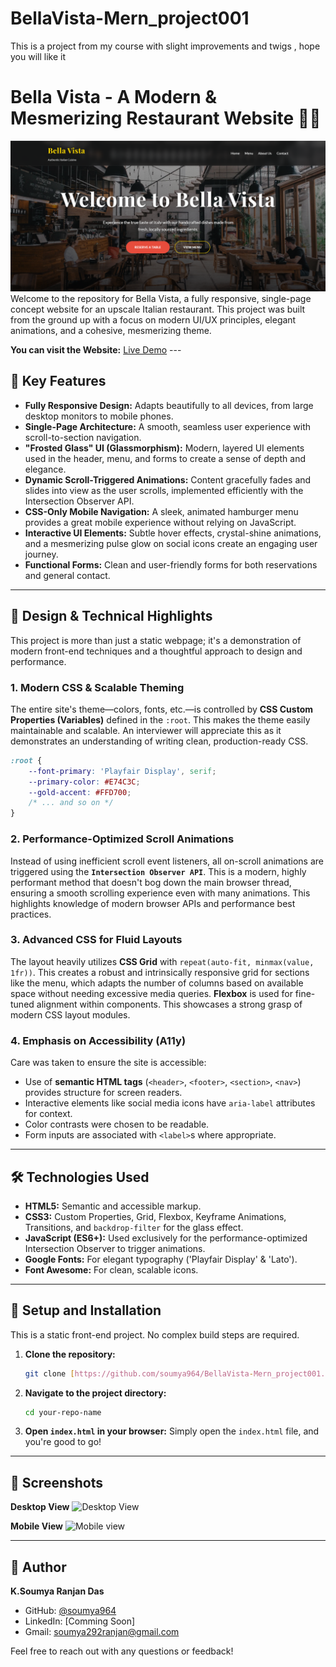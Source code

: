 # BellaVista-Mern_project001
This is a project from my course with slight improvements and twigs , hope you will like it 
# Bella Vista - A Modern & Mesmerizing Restaurant Website 🍝✨

![Bella Vista ](Assets/HeroPage.png) Welcome to the repository for Bella Vista, a fully responsive, single-page concept website for an upscale Italian restaurant. This project was built from the ground up with a focus on modern UI/UX principles, elegant animations, and a cohesive, mesmerizing theme.

**You can visit the Website:** [Live Demo](https://soumya-bella-vista.netlify.app/) ---

## 🌟 Key Features

* **Fully Responsive Design:** Adapts beautifully to all devices, from large desktop monitors to mobile phones.
* **Single-Page Architecture:** A smooth, seamless user experience with scroll-to-section navigation.
* **"Frosted Glass" UI (Glassmorphism):** Modern, layered UI elements used in the header, menu, and forms to create a sense of depth and elegance.
* **Dynamic Scroll-Triggered Animations:** Content gracefully fades and slides into view as the user scrolls, implemented efficiently with the Intersection Observer API.
* **CSS-Only Mobile Navigation:** A sleek, animated hamburger menu provides a great mobile experience without relying on JavaScript.
* **Interactive UI Elements:** Subtle hover effects, crystal-shine animations, and a mesmerizing pulse glow on social icons create an engaging user journey.
* **Functional Forms:** Clean and user-friendly forms for both reservations and general contact.

---

## 🎨 Design & Technical Highlights 

This project is more than just a static webpage; it's a demonstration of modern front-end techniques and a thoughtful approach to design and performance.

### 1. **Modern CSS & Scalable Theming**
The entire site's theme—colors, fonts, etc.—is controlled by **CSS Custom Properties (Variables)** defined in the `:root`. This makes the theme easily maintainable and scalable. An interviewer will appreciate this as it demonstrates an understanding of writing clean, production-ready CSS.

```css
:root {
    --font-primary: 'Playfair Display', serif;
    --primary-color: #E74C3C;
    --gold-accent: #FFD700;
    /* ... and so on */
}
```

### 2. **Performance-Optimized Scroll Animations**
Instead of using inefficient scroll event listeners, all on-scroll animations are triggered using the **`Intersection Observer API`**. This is a modern, highly performant method that doesn't bog down the main browser thread, ensuring a smooth scrolling experience even with many animations. This highlights knowledge of modern browser APIs and performance best practices.

### 3. **Advanced CSS for Fluid Layouts**
The layout heavily utilizes **CSS Grid** with `repeat(auto-fit, minmax(value, 1fr))`. This creates a robust and intrinsically responsive grid for sections like the menu, which adapts the number of columns based on available space without needing excessive media queries. **Flexbox** is used for fine-tuned alignment within components. This showcases a strong grasp of modern CSS layout modules.

### 4. **Emphasis on Accessibility (A11y)**
Care was taken to ensure the site is accessible:
* Use of **semantic HTML tags** (`<header>`, `<footer>`, `<section>`, `<nav>`) provides structure for screen readers.
* Interactive elements like social media icons have `aria-label` attributes for context.
* Color contrasts were chosen to be readable.
* Form inputs are associated with `<label>`s where appropriate.

---

## 🛠️ Technologies Used

* **HTML5:** Semantic and accessible markup.
* **CSS3:** Custom Properties, Grid, Flexbox, Keyframe Animations, Transitions, and `backdrop-filter` for the glass effect.
* **JavaScript (ES6+):** Used exclusively for the performance-optimized Intersection Observer to trigger animations.
* **Google Fonts:** For elegant typography ('Playfair Display' & 'Lato').
* **Font Awesome:** For clean, scalable icons.

---

## 🚀 Setup and Installation

This is a static front-end project. No complex build steps are required.

1.  **Clone the repository:**
    ```bash
    git clone [https://github.com/soumya964/BellaVista-Mern_project001.git](https://github.com/soumya964/BellaVista-Mern_project001.git)
    ```

2.  **Navigate to the project directory:**
    ```bash
    cd your-repo-name
    ```

3.  **Open `index.html` in your browser:**
    Simply open the `index.html` file, and you're good to go!

---

## 📸 Screenshots

**Desktop View**
![Desktop View](/Assets/Desktop-View.gif)

**Mobile View**
![Mobile view](/Assets/Mobile-View.gif)

---

## 👤 Author

**K.Soumya Ranjan Das**
* GitHub: [@soumya964](https://github.com/soumya964)
* LinkedIn: [Comming Soon]
* Gmail: soumya292ranjan@gmail.com

Feel free to reach out with any questions or feedback!
